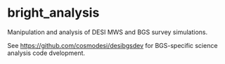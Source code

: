 # bright_analysis
Manipulation and analysis of DESI MWS and BGS survey simulations.

See https://github.com/cosmodesi/desibgsdev for BGS-specific science analysis code dvelopment.
